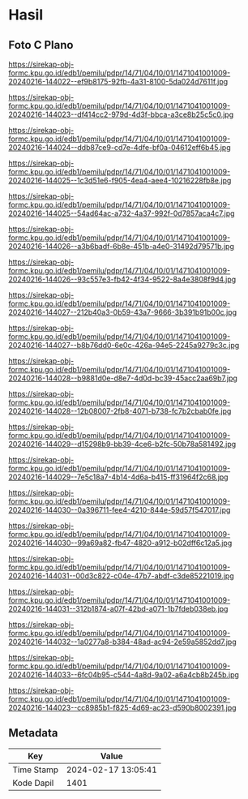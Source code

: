 # Hasil

## Foto C Plano

https://sirekap-obj-formc.kpu.go.id/edb1/pemilu/pdpr/14/71/04/10/01/1471041001009-20240216-144022--ef9b8175-92fb-4a31-8100-5da024d7611f.jpg

https://sirekap-obj-formc.kpu.go.id/edb1/pemilu/pdpr/14/71/04/10/01/1471041001009-20240216-144023--df414cc2-979d-4d3f-bbca-a3ce8b25c5c0.jpg

https://sirekap-obj-formc.kpu.go.id/edb1/pemilu/pdpr/14/71/04/10/01/1471041001009-20240216-144024--ddb87ce9-cd7e-4dfe-bf0a-04612eff6b45.jpg

https://sirekap-obj-formc.kpu.go.id/edb1/pemilu/pdpr/14/71/04/10/01/1471041001009-20240216-144025--1c3d51e6-f905-4ea4-aee4-10216228fb8e.jpg

https://sirekap-obj-formc.kpu.go.id/edb1/pemilu/pdpr/14/71/04/10/01/1471041001009-20240216-144025--54ad64ac-a732-4a37-992f-0d7857aca4c7.jpg

https://sirekap-obj-formc.kpu.go.id/edb1/pemilu/pdpr/14/71/04/10/01/1471041001009-20240216-144026--a3b6badf-6b8e-451b-a4e0-31492d79571b.jpg

https://sirekap-obj-formc.kpu.go.id/edb1/pemilu/pdpr/14/71/04/10/01/1471041001009-20240216-144026--93c557e3-fb42-4f34-9522-8a4e3808f9d4.jpg

https://sirekap-obj-formc.kpu.go.id/edb1/pemilu/pdpr/14/71/04/10/01/1471041001009-20240216-144027--212b40a3-0b59-43a7-9666-3b391b91b00c.jpg

https://sirekap-obj-formc.kpu.go.id/edb1/pemilu/pdpr/14/71/04/10/01/1471041001009-20240216-144027--b8b76dd0-6e0c-426a-94e5-2245a9279c3c.jpg

https://sirekap-obj-formc.kpu.go.id/edb1/pemilu/pdpr/14/71/04/10/01/1471041001009-20240216-144028--b9881d0e-d8e7-4d0d-bc39-45acc2aa69b7.jpg

https://sirekap-obj-formc.kpu.go.id/edb1/pemilu/pdpr/14/71/04/10/01/1471041001009-20240216-144028--12b08007-2fb8-4071-b738-fc7b2cbab0fe.jpg

https://sirekap-obj-formc.kpu.go.id/edb1/pemilu/pdpr/14/71/04/10/01/1471041001009-20240216-144029--d15298b9-bb39-4ce6-b2fc-50b78a581492.jpg

https://sirekap-obj-formc.kpu.go.id/edb1/pemilu/pdpr/14/71/04/10/01/1471041001009-20240216-144029--7e5c18a7-4b14-4d6a-b415-ff31964f2c68.jpg

https://sirekap-obj-formc.kpu.go.id/edb1/pemilu/pdpr/14/71/04/10/01/1471041001009-20240216-144030--0a396711-fee4-4210-844e-59d57f547017.jpg

https://sirekap-obj-formc.kpu.go.id/edb1/pemilu/pdpr/14/71/04/10/01/1471041001009-20240216-144030--99a69a82-fb47-4820-a912-b02dff6c12a5.jpg

https://sirekap-obj-formc.kpu.go.id/edb1/pemilu/pdpr/14/71/04/10/01/1471041001009-20240216-144031--00d3c822-c04e-47b7-abdf-c3de85221019.jpg

https://sirekap-obj-formc.kpu.go.id/edb1/pemilu/pdpr/14/71/04/10/01/1471041001009-20240216-144031--312b1874-a07f-42bd-a071-1b7fdeb038eb.jpg

https://sirekap-obj-formc.kpu.go.id/edb1/pemilu/pdpr/14/71/04/10/01/1471041001009-20240216-144032--1a0277a8-b384-48ad-ac94-2e59a5852dd7.jpg

https://sirekap-obj-formc.kpu.go.id/edb1/pemilu/pdpr/14/71/04/10/01/1471041001009-20240216-144033--6fc04b95-c544-4a8d-9a02-a6a4cb8b245b.jpg

https://sirekap-obj-formc.kpu.go.id/edb1/pemilu/pdpr/14/71/04/10/01/1471041001009-20240216-144023--cc8985b1-f825-4d69-ac23-d590b8002391.jpg


## Metadata

| Key        | Value               |
| ---------- | ------------------- |
| Time Stamp | 2024-02-17 13:05:41 |
| Kode Dapil | 1401                |



